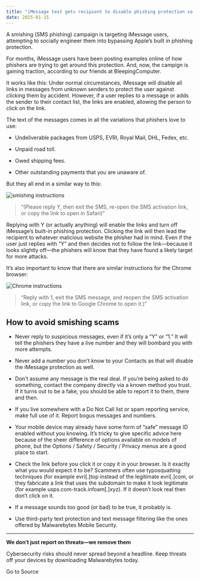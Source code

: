 ```yaml
---
title: "iMessage text gets recipient to disable phishing protection so they can be phished"
date: 2025-01-15
---
```


A smishing (SMS phishing) campaign is targeting iMessage users, attempting to socially engineer them into bypassing Apple’s built in phishing protection.

For months, iMessage users have been posting examples online of how phishers are trying to get around this protection. And, now, the campign is gaining traction, according to our friends at BleepingComputer.

It works like this: Under normal circumstances, iMessage will disable all links in messages from unknown senders to protect the user against clicking them by accident. However, if a user replies to a message or adds the sender to their contact list, the links are enabled, allowing the person to click on the link.

The text of the messages comes in all the variations that phishers love to use:

- Undeliverable packages from USPS, EVRI, Royal Mail, DHL, Fedex, etc.

- Unpaid road toll.

- Owed shipping fees.

- Other outstanding payments that you are unaware of.

But they all end in a similar way to this:

![smishing instructions](https://www.malwarebytes.com/wp-content/uploads/sites/2/2025/01/instructions.jpg)

> “(Please reply Y, then exit the SMS, re-open the SMS activation link, or copy the link to open in Safari)”

Replying with Y (or actually anything) will enable the links and turn off iMessage’s built-in phishing protection. Clicking the link will then lead the recipient to whatever malicious website the phisher had in mind. Even if the user just replies with “Y” and then decides not to follow the link—because it looks slightly off—the phishers will know that they have found a likely target for more attacks.

It’s also important to know that there are similar instructions for the Chrome browser:

![Chrome instructions
](https://www.malwarebytes.com/wp-content/uploads/sites/2/2025/01/instructions2.jpg)

> “Reply with 1, exit the SMS message, and reopen the SMS activation link, or copy the link to Google Chrome to open it.)”

## How to avoid smishing scams

- Never reply to suspicious messages, even if it’s only a “Y” or “1.” It will tell the phishers they have a live number and they will bombard you with more attempts.

- Never add a number you don’t know to your Contacts as that will disable the iMessage protection as well.

- Don’t assume any message is the real deal. If you’re being asked to do something, contact the company directly via a known method you trust. If it turns out to be a fake, you should be able to report it to them, there and then.

- If you live somewhere with a Do Not Call list or spam reporting service, make full use of it. Report bogus messages and numbers.

- Your mobile device may already have some form of “safe” message ID enabled without you knowing. It’s tricky to give specific advice here because of the sheer difference of options available on models of phone, but the Options / Safety / Security / Privacy menus are a good place to start.

- Check the link before you click it or copy it in your browser. Is it exactly what you would expect it to be? Scammers often use typosquatting techniques (for example evri\[.\]top instead of the legitimate evri\[.\]com, or they fabricate a link that uses the subdomain to make it look legitimate (for example usps.com-track.infoam\[.\]xyz). If it doesn’t look real then don’t click on it.

- If a message sounds too good (or bad) to be true, it probably is.

- Use third-party text protection and text message filtering like the ones offered by Malwarebytes Mobile Security.

* * *

**We don’t just report on threats—we remove them**

Cybersecurity risks should never spread beyond a headline. Keep threats off your devices by downloading Malwarebytes today.

Go to Source
